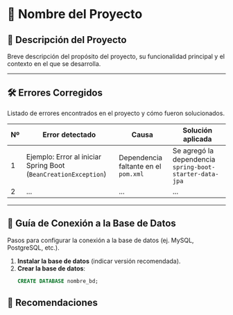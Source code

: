 # 📌 Nombre del Proyecto

## 📝 Descripción del Proyecto
Breve descripción del propósito del proyecto, su funcionalidad principal y el contexto en el que se desarrolla.

---

## 🛠️ Errores Corregidos
Listado de errores encontrados en el proyecto y cómo fueron solucionados.

| Nº | Error detectado | Causa | Solución aplicada |
|----|-----------------|-------|-------------------|
| 1  | Ejemplo: Error al iniciar Spring Boot (`BeanCreationException`) | Dependencia faltante en el `pom.xml` | Se agregó la dependencia `spring-boot-starter-data-jpa` |
| 2  | ... | ... | ... |



---

## 🔌 Guía de Conexión a la Base de Datos
Pasos para configurar la conexión a la base de datos (ej. MySQL, PostgreSQL, etc.).

1. **Instalar la base de datos** (indicar versión recomendada).
2. **Crear la base de datos**:
   ```sql
   CREATE DATABASE nombre_bd;


## 📝 Recomendaciones 
